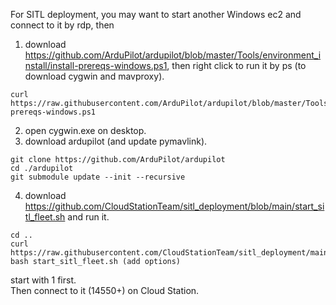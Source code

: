 For SITL deployment, you may want to start another Windows ec2 and connect to it by rdp, then
1. download https://github.com/ArduPilot/ardupilot/blob/master/Tools/environment_install/install-prereqs-windows.ps1, then right click to run it by ps (to download cygwin and mavproxy).
```
curl https://raw.githubusercontent.com/ArduPilot/ardupilot/blob/master/Tools/environment_install/install-prereqs-windows.ps1
```
2. open cygwin.exe on desktop.
3. download ardupilot (and update pymavlink).
```
git clone https://github.com/ArduPilot/ardupilot
cd ./ardupilot
git submodule update --init --recursive
```
4. download https://github.com/CloudStationTeam/sitl_deployment/blob/main/start_sitl_fleet.sh and run it.
```
cd ..
curl https://raw.githubusercontent.com/CloudStationTeam/sitl_deployment/main/start_sitl_fleet.sh
bash start_sitl_fleet.sh (add options)
```
start with 1 first. \
Then connect to it (14550+) on Cloud Station.

